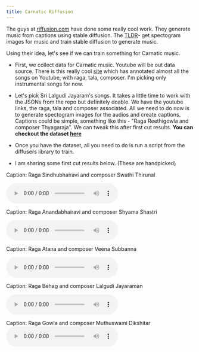 ```yaml
---
title: Carnatic Riffusion
---
```



The guys at <a href="https://www.riffusion.com/" target="_blank">riffusion.com</a> have done some really cool work. They generate music from captions using stable diffusion. The <a href="http://riffusion.com/about" target="_blank">TLDR</a>- get spectogram images for music and train stable diffusion to generate music. 

Using their idea, let's see if we can train something for Carnatic music. 

* First, we collect data for Carnatic music. Youtube will be out data source. There is this really cool <a href="https://ramanarunachalam.github.io/Music/Carnatic/carnatic.html" target="_blank">site</a> which has annotated almost all the songs on Youtube, with raga, tala, composer. I'm picking only instrumental songs for now. 
* Let's pick Sri Lalgudi Jayaram's songs. It takes a little time to work with the JSONs from the repo but definitely doable. We have the youtube links, the raga, tala and composer associated. All we need to do now is to generate spectogram images for the audios and create captions. Captions could be simple, something like this - "Raga Reethigowla and composer Thyagaraja". We can tweak this after first cut results. **You can checkout the dataset <a href="https://docs.google.com/spreadsheets/d/1C5m6KgOA8-IKaWVPknIMQNuZYGaSM-XF/edit?usp=sharing&ouid=112760685178093584686&rtpof=true&sd=true" target="_blank">here</a>**
* Once you have the dataset, all you need to do is run a script from the diffusers library to train. 

* I am sharing some first cut results below. (These are handpicked)

Caption: Raga Sindhubhairavi and composer Swathi Thirunal

<audio controls>
  <source src="./first-cut-results/raga Sindhubhairavi and composer Swathi Thirunal.mp3" type="audio/mpeg">
</audio>

Caption: Raga Anandabhairavi and composer Shyama Shastri

<audio controls>
  <source src="./first-cut-results/raga Anandabhairavi and composer Shyama Shastri.mp3" type="audio/mpeg">
</audio>

Caption: Raga Atana and composer Veena Subbanna

<audio controls>
  <source src="./first-cut-results/raga Atana and composer Veena Subbanna.mp3" type="audio/mpeg">
</audio>

Caption: Raga Behag and composer Lalgudi Jayaraman

<audio controls>
  <source src="./first-cut-results/raga Behag and composer Lalgudi Jayaraman.mp3" type="audio/mpeg">
</audio>

Caption: Raga Gowla and composer Muthuswami Dikshitar
<audio controls>
  <source src="./first-cut-results/raga Gowla and composer Muthuswami Dikshitar.mp3" type="audio/mpeg">
</audio>
